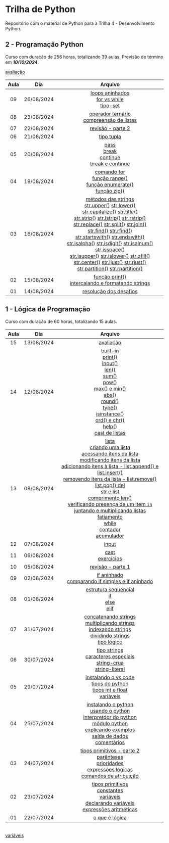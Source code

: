 # Trilha de Python

Repositório com o material de Python para a Trilha 4 - Desenvolvimento Python.

## 2 - Programação Python

Curso com duração de 256 horas, totalizando 39 aulas. Previsão de término em ***10/10/2024***.

[avaliação](2.programacao-python/avaliacao.md)

| Aula | Dia | Arquivo |
| :----: | :----: | :----: |
| 09 | 26/08/2024 | [loops aninhados](2.programacao-python/estruturas-repeticao.md#loops-aninhados)<br>[for vs while](2.programacao-python/estruturas-repeticao.md#for-vs-while)<br>[tipo-set](2.programacao-python/tipo-set.md) |
| 08 | 23/08/2024 | [operador ternário](2.programacao-python/opererador-ternario.md)<br>[compreensão de listas](2.programacao-python/compreensao-listas.md) |
| 07 | 22/08/2024 | [revisão - parte 2](2.programacao-python/revisao-parte-2.md) |
| 06 | 21/08/2024 | [tipo tupla](2.programacao-python/tipo-tupla.md) |
| 05 | 20/08/2024 | [pass](2.programacao-python/comando-pass-break-continue.md#pass)<br>[break](2.programacao-python/comando-pass-break-continue.md#break)<br>[continue](2.programacao-python/comando-pass-break-continue.md#continue)<br>[break e continue](2.programacao-python/comando-pass-break-continue.md#break-e-continue) |
| 04 | 19/08/2024 | [comando for](2.programacao-python/comando-for.md)<br>[função range()](2.programacao-python/funcoes-built-in.md#range)<br>[função enumerate()](2.programacao-python/funcoes-built-in.md#enumerate)<br>[função zip()](2.programacao-python/funcoes-built-in.md#zip)
| 03 | 16/08/2024 | [métodos das strings](2.programacao-python/metodos-strings.md)<br>[str.upper()](2.programacao-python/tipo-string.md#str.upper) [str.lower()](2.programacao-python/tipo-string.md#str.lower)<br>[str.capitalize()](2.programacao-python/tipo-string.md#str.capitalize) [str.title()](2.programacao-python/tipo-string.md#str.title)<br>[str.strip()](2.programacao-python/tipo-string.md#str.strip) [str.lstrip()](2.programacao-python/tipo-string.md#str.lstrip) [str.rstrip()](2.programacao-python/tipo-string.md#str.rstrip)<br>[str.replace()](2.programacao-python/tipo-string.md#str.replace) [str.split()](2.programacao-python/tipo-string.md#str.split) [str.join()](2.programacao-python/tipo-string.md#str.join)<br>[str.find()](2.programacao-python/tipo-string.md#str.find) [str.rfind()](2.programacao-python/tipo-string.md#str.rfind)<br>[str.startswith()](2.programacao-python/tipo-string.md#str.startswith) [str.endswith()](2.programacao-python/tipo-string.md#str.endswith)<br>[str.isalpha()](2.programacao-python/tipo-string.md#str.isalpha) [str.isdigit()](2.programacao-python/tipo-string.md#str.isdigit) [str.isalnum()](2.programacao-python/tipo-string.md#str.isalnum) [str.isspace()](2.programacao-python/tipo-string.md#str.isspace)<br>[str.isupper()](2.programacao-python/tipo-string.md#str.isupper) [str.islower()](2.programacao-python/tipo-string.md#str.islower) [str.zfill()](2.programacao-python/tipo-string.md#str.zfill)<br>[str.center()](2.programacao-python/tipo-string.md#str.center) [str.ljust()](2.programacao-python/tipo-string.md#str.ljust) [str.rjust()](2.programacao-python/tipo-string.md#str.rjust)<br>[str.partition()](2.programacao-python/tipo-string.md#str.partition) [str.rpartition()](2.programacao-python/tipo-string.md#str.rpartition) |
| 02 | 15/08/2024 | [função print()](2.programacao-python/funcoes-built-in.md#print)<br>[intercalando e formatando strings](2.programacao-python/intercalando-formatando-strings.md)
| 01 | 14/08/2024 | [resolução dos desafios](1.logica-programacao/avaliacao/desafio.md) |

## 1 - Lógica de Programação

Curso com duração de 60 horas, totalizando 15 aulas.

| Aula | Dia | Arquivo |
| :----: | :----: | :----: |
| 15 | 13/08/2024 | [avaliação](1.logica-programacao/avaliacao/desafio.md) |
| 14 | 12/08/2024 | [built-in](1.logica-programacao/builtins.md)<br>[print()](1.logica-programacao/builtins.md#print)<br>[input()](1.logica-programacao/builtins.md#input)<br>[len()](1.logica-programacao/builtins.md#len)<br>[sum()](1.logica-programacao/builtins.md#sum)<br>[pow()](1.logica-programacao/builtins.md#pow)<br>[max() e min()](1.logica-programacao/builtins.md#max-e-min)<br>[abs()](1.logica-programacao/builtins.md#abs)<br>[round()](1.logica-programacao/builtins.md#round)<br>[type()](1.logica-programacao/builtins.md#type)<br>[isinstance()](1.logica-programacao/builtins.md#isinstance)<br>[ord() e chr()](1.logica-programacao/builtins.md#ord-e-chr)<br>[help()](1.logica-programacao/builtins.md#help)<br>[cast de listas](1.logica-programacao/builtins.md#cast-de-listas) |
| 13 | 08/08/2024 | [lista](1.logica-programacao/tipo-lista.md)<br>[criando uma lista](1.logica-programacao/tipo-lista.md#criando-uma-lista)<br>[acessando itens da lista](1.logica-programacao/tipo-lista.md#acessando-itens-da-lista)<br>[modificando itens da lista](1.logica-programacao/tipo-lista.md#modificando-itens-da-lista)<br>[adicionando itens à lista - list.append() e list.insert()](1.logica-programacao/tipo-lista.md#adicionando-itens-à-lista)<br>[removendo itens da lista - list.remove() list.pop() del](1.logica-programacao/tipo-lista.md#removendo-itens-da-lista)<br>[str e list](1.logica-programacao/tipo-lista.md#str-e-list)<br>[comprimento len()](1.logica-programacao/tipo-lista.md#comprimento)<br>[verificando presença de um item `in`](1.logica-programacao/tipo-lista.md#verificando-a-presença-de-um-item)<br>[juntando e multiplicando listas](1.logica-programacao/tipo-lista.md#juntando-e-multiplicando-listas)<br>[fatiamento](1.logica-programacao/tipo-lista.md#fatiamento)<br>[while](1.logica-programacao/estruturas-repeticao.md#while)<br>[contador](1.logica-programacao/tipo-lista.md#contador)<br>[acumulador](1.logica-programacao/tipo-lista.md#acumulador) |
| 12 | 07/08/2024 | [input](1.logica-programacao/input.md) |
| 11 | 06/08/2024 | [cast](1.logica-programacao/cast.md)<br>[exercícios](1.logica-programacao/revisao-parte-1.md) |
| 10 | 05/08/2024 | [revisão - parte 1](1.logica-programacao/revisao-parte-1.md) |
| 09 | 02/08/2024 | [if aninhado](1.logica-programacao/condicionais-if-elif-else.md#if-aninhado)<br>[comparando if simples e if aninhado](1.logica-programacao/condicionais-if-elif-else.md#comparando-if-simples-e-if-aninhado) |
| 08 | 01/08/2024 | [estrutura sequencial](1.logica-programacao/condicionais-if-elif-else.md#estrutura-sequencial)<br>[if](1.logica-programacao/condicionais-if-elif-else.md#if)<br>[else](1.logica-programacao/condicionais-if-elif-else.md#else)<br>[elif](1.logica-programacao/condicionais-if-elif-else.md#elif) |
| 07 | 31/07/2024 | [concatenando strings](2.programacao-python/tipo-string.md#concatenando-strings)<br>[multiplicando strings](2.programacao-python/tipo-string.md#multiplicando-strings)<br>[indexando strings](2.programacao-python/tipo-string.md#indexando-strings)<br>[dividindo strings](2.programacao-python/tipo-string.md#dividindo-strings)<br>[tipo lógico](1.logica-programacao/tipos-python.md#tipo-lógico) |
| 06 | 30/07/2024 | [tipo strings](2.programacao-python/tipo-string.md)<br>[caracteres especiais](2.programacao-python/tipo-string.md#caracteres-especiais)<br>[string-crua](2.programacao-python/tipo-string.md#string-crua)<br>[string-literal](2.programacao-python/tipo-string.md#string-literal) |
| 05 | 29/07/2024 | [instalando o vs code](1.logica-programacao/instalando-vscode.md)<br>[tipos do python](1.logica-programacao/tipos-python.md)<br>[tipos int e float](1.logica-programacao/tipos-python.md#tipos-int-e-float)<br>[variáveis](1.logica-programacao/tipos-python.md#variáveis) |
| 04 | 25/07/2024 | [instalando o python](1.logica-programacao/instalando-python.md)<br>[usando o python](1.logica-programacao/usando-python.md)<br>[interpretdor do python](1.logica-programacao/usando-python.md#interpretador-python)<br>[módulo python](1.logica-programacao/usando-python.md#módulo-python)<br>[explicando exemplos](1.logica-programacao/usando-python.md#explicando-exemplos)<br>[saída de dados](1.logica-programacao/usando-python.md#saída-de-dados)<br>[comentários](1.logica-programacao/usando-python.md#comentários) |
| 03 | 24/07/2024 | [tipos primitivos - parte 2](1.logica-programacao/tipos-primitivos.md)<br>[parênteses](1.logica-programacao/tipos-primitivos.md#parênteses)<br>[prioridades](1.logica-programacao/tipos-primitivos.md#prioridades)<br>[expressões lógicas](1.logica-programacao/tipos-primitivos.md#expressões-lógicas) <br>[comandos de atribuição](1.logica-programacao/tipos-primitivos.md#comandos-de-atribuição) |
| 02 | 23/07/2024 | [tipos primitivos](1.logica-programacao/tipos-primitivos.md)<br>[constantes](1.logica-programacao/tipos-primitivos.md#constantes)<br>[variáveis](1.logica-programacao/tipos-primitivos.md#variáveis)<br>[declarando variáveis](1.logica-programacao/tipos-primitivos.md#declarando-variáveis)<br>[expressões aritméticas](1.logica-programacao/tipos-primitivos.md#expressões-aritméticas) |
| 01 | 22/07/2024 | [o que é lógica](1.logica-programacao/o-que-eh-logica.md) |
<br>[variáveis](1.logica-programacao/tipos-primitivos.md#variáveis)

